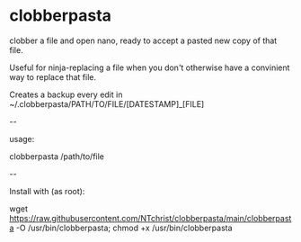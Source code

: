 # clobberpasta
clobber a file and open nano, ready to accept a pasted new copy of that file.

Useful for ninja-replacing a file when you don't otherwise have a convinient way to replace that file.

Creates a backup every edit in ~/.clobberpasta/PATH/TO/FILE/[DATESTAMP]_[FILE]

--

usage:

clobberpasta /path/to/file

--

Install with (as root):

wget https://raw.githubusercontent.com/NTchrist/clobberpasta/main/clobberpasta -O /usr/bin/clobberpasta; chmod +x /usr/bin/clobberpasta
